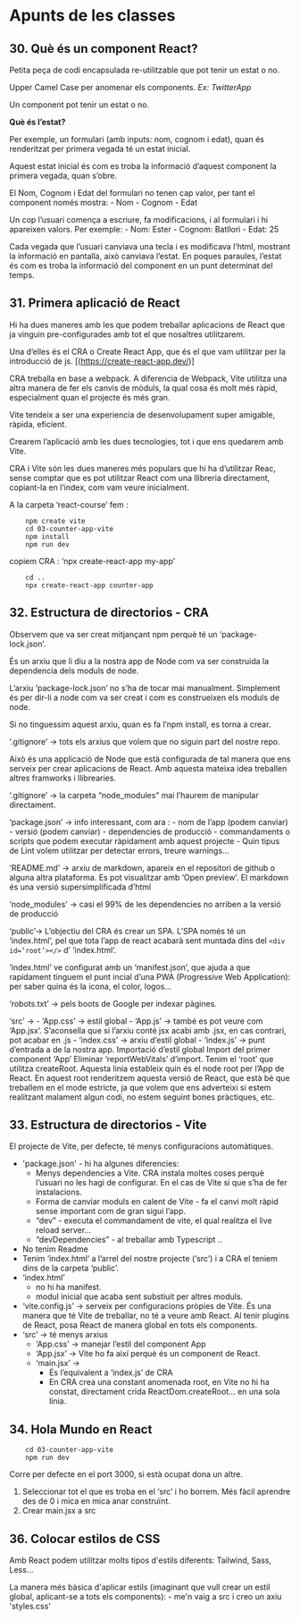 # Apunts de les classes

## 30. Què és un component React?    

Petita peça de codi encapsulada re-utilitzable que pot tenir un estat o no.

Upper Camel Case per anomenar els components. *Ex: TwitterApp*

Un component pot tenir un estat o no.

**Què és l’estat?**

Per exemple, un formulari (amb inputs: nom, cognom i edat), quan és renderitzat per primera vegada té un estat inicial. 

Aquest estat inicial és com es troba la informació d’aquest component la primera vegada, quan s’obre.

El Nom, Cognom i Edat del formulari no tenen cap valor, per tant el component només mostra:
	- Nom
	- Cognom
	- Edat

Un cop l’usuari comença a escriure, fa modificacions, i al formulari i hi apareixen valors. Per exemple:
	- Nom: Ester
	- Cognom: Batllori
	- Edat: 25

Cada vegada que l’usuari canviava una tecla i es modificava l’html, mostrant la informació en pantalla, això canviava l’estat. 
En poques paraules, l’estat és com es troba la informació del component en un punt determinat del temps.




## 31. Primera aplicació de React

Hi ha dues maneres amb les que podem treballar aplicacions de React que ja vinguin pre-configurades amb tot el que nosaltres utilitzarem.

Una d’elles és el CRA o Create React App, que és el que vam utilitzar per la introducció de js. [(https://create-react-app.dev/)]

CRA treballa en base a webpack. A diferencia de Webpack, Vite utilitza una altra manera de fer els canvis de mòduls, la qual cosa és molt més ràpid, especialment quan el projecte és més gran. 

Vite tendeix a ser una experiencia de desenvolupament super amigable, ràpida, eficient. 

Crearem l’aplicació amb les dues tecnologies, tot i que ens quedarem amb Vite.

CRA i Vite són les dues maneres més populars que hi ha d’utilitzar Reac, sense comptar que es pot utilitzar React com una llibreria directament, copiant-la en l’index, com vam veure inicialment. 

A la carpeta ‘react-course’ fem : 

        npm create vite
        cd 03-counter-app-vite
        npm install
        npm run dev

copiem CRA : ‘npx create-react-app my-app’

        cd ..
        npx create-react-app counter-app




## 32. Estructura de directorios - CRA

Observem que va ser creat mitjançant npm perquè té un ‘package-lock.json’. 

És un arxiu que li diu a la nostra app de Node com va ser construida la dependencia dels moduls de node. 

L’arxiu ‘package-lock.json’ no s’ha de tocar mai manualment. Simplement és per dir-li a node com va ser creat i com es construeixen els moduls de node. 

Si no tinguessim aquest arxiu, quan es fa l’npm install, es torna a crear.

‘.gitignore’ -> tots els arxius que volem que no siguin part del nostre repo.

Això és una applicació de Node que està configurada de tal manera que ens serveix per crear aplicacions de React. Amb aquesta mateixa idea treballen altres framworks i llibrearies.

‘.gitignore’ ->  la carpeta “node_modules” mai l’haurem de manipular directament. 

‘package.json’ -> info interessant, com ara : 
	- nom de l’app  (podem canviar)
	- versió (podem canviar)
	- dependencies de producció
	- commandaments o scripts que podem executar ràpidament amb aquest projecte
	-  Quin tipus de Lint volem utilitzar per detectar errors, treure warnings…

‘README.md’ -> arxiu de markdown, apareix en el repositori de github o alguna altra plataforma. Es pot visualitzar amb ‘Open preview’. El markdown és una versió supersimplificada d’html

‘node_modules’ -> casi el 99% de les dependencies no arriben a la versió de producció

‘public’-> L’objectiu del CRA és crear un SPA. L’SPA només té un ‘index.html’, pel que tota l’app de react acabarà sent muntada dins del `<div id=‘root’></>`  d’  ‘index.html’.

‘index.html’ ve configurat amb un ‘manifest.json’, que ajuda a que rapidament tinguem el punt incial d’una PWA (Progressive Web Application): per saber quina és la icona, el color, logos…

‘robots.txt’ -> pels boots de Google per indexar pàgines.

‘src’ -> 
	- ‘App.css’ -> estil global
	- ‘App.js’ -> també es pot veure com ‘App.jsx’. S’aconsella que si l’arxiu conté jsx acabi amb .jsx, en cas contrari, pot acabar en .js
	- ‘index.css’ -> arxiu d’estil global
	- ‘index.js’ -> punt d’entrada a de la nostra app. 
		Importació d’estil global
		Import del primer component ‘App’
		Eliminar ‘reportWebVitals’ d’import. 
		Tenim el ‘root’ que utilitza createRoot. Aquesta linia estableix quin és el node root per l’App de React. En aquest root renderitzem aquesta versió de React, que està bé que treballem en el mode estricte, ja que volem que ens adverteixi si estem realitzant malament algun codi, no estem seguint bones pràctiques, etc.




## 33. Estructura de directorios - Vite
El projecte de Vite, per defecte, té menys configuracions automàtiques.
- 'package.json' - hi ha algunes diferencies:
	- Menys dependencies a Vite. CRA instala moltes coses perquè l’usuari no les hagi de configurar. En el cas de Vite si que s’ha de fer instalacions. 
	- Forma de canviar moduls en calent de Vite - fa el canvi molt ràpid sense important com de gran sigui l’app.
	- “dev” - executa el commandament de vite, el qual realitza el live reload server…
	- “devDependencies” - al treballar amb Typescript ..
- No tenim Readme
- Tenim ‘index.html’ a l’arrel del nostre projecte (‘src’) i a CRA el teniem dins de la carpeta ‘public’.
- ‘index.html’ 
	- no hi ha manifest. 
	- modul inicial que acaba sent substiuit per altres moduls.
- ‘vite.config.js’ -> serveix per configuracions pròpies de Vite. És una manera que té Vite de treballar, no té a veure amb React. Al tenir plugins de React, posa React de manera global en tots els components. 
- ‘src’ -> té menys arxius
	- ‘App.css’ -> manejar l’estil del component App
	- ‘App.jsx’ -> Vite ho fa així perquè és un component de React. 
	- ‘main.jsx’ -> 
		- És l’equivalent a ‘index.js’ de CRA
		- En CRA crea una constant anomenada root, en Vite no hi ha constat, directament crida ReactDom.createRoot… en una sola línia.




## 34. Hola Mundo en React

        cd 03-counter-app-vite
        npm run dev

Corre per defecte en el port 3000, si està ocupat dona un altre.

1) Seleccionar tot el que es troba en el ‘src’ i ho borrem. Més fàcil aprendre des de 0 i mica en mica anar construïnt.
2) Crear main.jsx a src



## 36. Colocar estilos de CSS

Amb React podem utilitzar molts tipos d'estils diferents: Tailwind, Sass, Less...

La manera més bàsica d'aplicar estils (imaginant que vull crear un estil global, aplicant-se a tots els components):
	- me'n vaig a src i creo un axiu 'styles.css'


